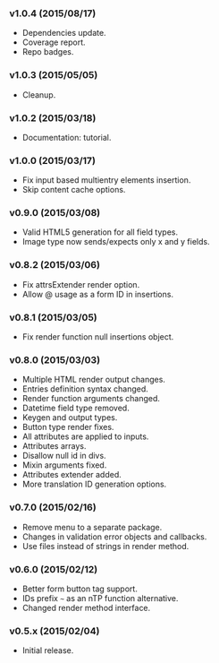 
### v1.0.4 (2015/08/17)

- Dependencies update.
- Coverage report.
- Repo badges.

### v1.0.3 (2015/05/05)

- Cleanup.

### v1.0.2 (2015/03/18)

- Documentation: tutorial.

### v1.0.0 (2015/03/17)

- Fix input based multientry elements insertion.
- Skip content cache options.

### v0.9.0 (2015/03/08)

- Valid HTML5 generation for all field types.
- Image type now sends/expects only x and y fields.

### v0.8.2 (2015/03/06)

- Fix attrsExtender render option.
- Allow @ usage as a form ID in insertions.

### v0.8.1 (2015/03/05)

- Fix render function null insertions object.

### v0.8.0 (2015/03/03)

- Multiple HTML render output changes.
- Entries definition syntax changed.
- Render function arguments changed.
- Datetime field type removed.
- Keygen and output types.
- Button type render fixes.
- All attributes are applied to inputs.
- Attributes arrays.
- Disallow null id in divs.
- Mixin arguments fixed.
- Attributes extender added.
- More translation ID generation options.

### v0.7.0 (2015/02/16)

- Remove menu to a separate package.
- Changes in validation error objects and callbacks.
- Use files instead of strings in render method.


### v0.6.0 (2015/02/12)

- Better form button tag support.
- IDs prefix `~` as an nTP function alternative.
- Changed render method interface.


### v0.5.x (2015/02/04)

- Initial release.
